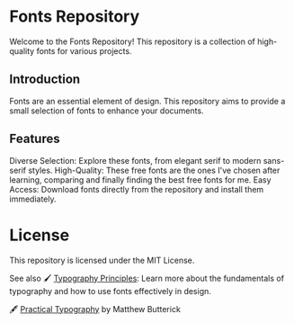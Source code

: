 # Fonts Repository
Welcome to the Fonts Repository! This repository is a collection of high-quality fonts for various projects.

## Introduction
Fonts are an essential element of design. This repository aims to provide a small selection of fonts to enhance your documents.

## Features
Diverse Selection: Explore these fonts, from elegant serif to modern sans-serif styles.
High-Quality: These free fonts are the ones I've chosen after learning, comparing and finally finding the best free fonts for me.
Easy Access: Download fonts directly from the repository and install them immediately. 

# License
This repository is licensed under the MIT License.

See also
🖌️ [Typography Principles](https://typographyprinciples.obys.agency/): Learn more about the fundamentals of typography and how to use fonts effectively in design.

🖋️ [Practical Typography](https://practicaltypography.com/) by Matthew Butterick

